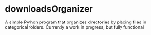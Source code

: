 # downloadsOrganizer
A simple Python program that organizes directories by placing files in categorical folders. Currently a work in progress, but fully functional
